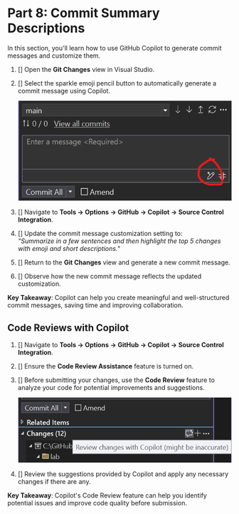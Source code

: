 # Part 8: Commit Summary Descriptions

In this section, you'll learn how to use GitHub Copilot to generate commit messages and customize them.

1. [] Open the **Git Changes** view in Visual Studio.
2. [] Select the sparkle emoji pencil button to automatically generate a commit message using Copilot.

   ![VS commit dialog with AI button](./images/8-commit.png)
   
3. [] Navigate to **Tools -> Options -> GitHub -> Copilot -> Source Control Integration**.
4. [] Update the commit message customization setting to:  
   *"Summarize in a few sentences and then highlight the top 5 changes with emoji and short descriptions."*
5. [] Return to the **Git Changes** view and generate a new commit message.
6. [] Observe how the new commit message reflects the updated customization.

**Key Takeaway**: Copilot can help you create meaningful and well-structured commit messages, saving time and improving collaboration.

## Code Reviews with Copilot

1. [] Navigate to **Tools -> Options -> GitHub -> Copilot -> Source Control Integration**.
2. [] Ensure the **Code Review Assistance** feature is turned on.  
3. [] Before submitting your changes, use the **Code Review** feature to analyze your code for potential improvements and suggestions.

   ![Code Review Assistance toggle](./images/8-code-review.png)

4. [] Review the suggestions provided by Copilot and apply any necessary changes if there are any.

**Key Takeaway**: Copilot's Code Review feature can help you identify potential issues and improve code quality before submission.

